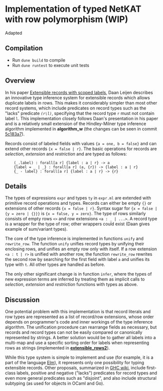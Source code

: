 Implementation of typed NetKAT with row polymorphism (WIP)
=====================================

Adapted


## Compilation
- Run `dune build` to compile
- Run `dune runtest` to execute unit tests

Overview
--------

In his paper [Extensible records with scoped labels][1], Daan Leijen describes an innovative
type inference system for extensible records which allows duplicate labels in rows. This makes
it considerably simpler than most other record systems, which include predicates on record
types such as the "lacks" predicate *`(r\l)`*, specifying that the record type `r` must not
contain label `l`. This implementation closely follows Daan's presentation in his paper and
is a relatively small extension of the Hindley-Milner type inference algorithm implemented
in **algorithm_w** (the changes can be seen in commit [5c183a7][2]).

Records consist of labeled fields with values `{a = one, b = false}` and can extend other
records `{x = false | r}`. The basic operations for records are *selection*, *extension*
and *restriction* and are typed as follows:

```
	(_.label) : forall[a r] {label : a | r} -> a
	{label = _ | _} : forall[a r] (a, {r}) -> {label : a | r}
	{_ - label} : forall[a r] {label : a | r} -> {r}
```



Details
-------

The types of expressions `expr` and types `ty` in `expr.ml` are extended with primitive
record operations and types. Records can either be empty `{}` or extensions of other
records `{x = false | r}`. Syntax sugar for `{x = false | {y = zero | {}}}` is
`{x = false, y = zero}`. The type of rows similarly consists of empty rows `<>` and row
extensions `<a : _ | ...>`. A record type is a wrapper for the type of row; other wrappers
could exist (Daan gives example of sum/variant types).

The core of the type inference is implemented in functions `unify` and `rewrite_row`. The function
`unify` unifies record types by unifying their enclosing rows, and unifies an empty row only
with itself. If a row extension `<a : t | r>` is unified with another row, the function
`rewrite_row` rewrites the second row by searching for the first field with label `a` and
unifies its type with `t`. All other types are handled as before.

The only other significant change is in function `infer`, where the types of new
expression terms are inferred by treating them as implicit calls to *selection*, *extension*
and *restriction* functions with types as above.


Discussion
----------

One potential problem with this implementation is that record literals and row types are
represented as a list of record/row extensions, whose order depends on programmer's code
and inner workings of the type inference algorithm. The unification procedure can rearrange
fields as necessary, but records and record types can not be easily compared or canonically
represented by strings. A better solution would be to gather all labels into a multi-map
and use a specific sorting order for labels when representing rows as strings (implemented in
[**extensible_rows2**][5]).

While this type system is simple to implement and use (for example, it is a part of the language
[Elm][3]), it represents only one possibility for typing extensible records. Other
proposals, summarized in [GHC wiki][4], include first-class labels, positive and negative
("lacks") predicates for record types and even more general predicates such as "disjoint", and
also include structural subtyping (as used for objects in OCaml and Go).



[1]: http://research.microsoft.com/apps/pubs/default.aspx?id=65409
[2]: https://github.com/tomprimozic/type-systems/commit/5c183a7866aa30f3350a4cab011e376d36dd385e
[3]: http://elm-lang.org/learn/Records.elm
[4]: https://ghc.haskell.org/trac/ghc/wiki/ExtensibleRecords
[5]: https://github.com/tomprimozic/type-systems/tree/master/extensible_rows2
